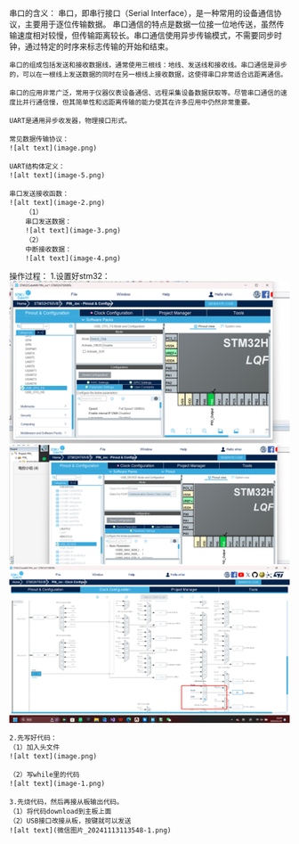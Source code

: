 串口的含义：
    串口，即串行接口（Serial Interface），是一种常用的设备通信协议，主要用于逐位传输数据。‌ 串口通信的特点是数据一位接一位地传送，虽然传输速度相对较慢，但传输距离较长。串口通信使用异步传输模式，不需要同步时钟，通过特定的时序来标志传输的开始和结束。‌

    串口的组成包括发送和接收数据线，通常使用三根线：地线、发送线和接收线。串口通信是异步的，可以在一根线上发送数据的同时在另一根线上接收数据，这使得串口非常适合远距离通信。

    串口的应用非常广泛，常用于仪器仪表设备通信、远程采集设备数据获取等。尽管串口通信的速度比并行通信慢，但其简单性和远距离传输的能力使其在许多应用中仍然非常重要。

    UART是通用异步收发器，物理接口形式。
    
    常见数据传输协议：
    ![alt text](image.png)
    
    UART结构体定义：
    ![alt text](image-5.png)

    串口发送接收函数：
    ![alt text](image-2.png)
        （1）
        串口发送数据：
        ![alt text](image-3.png)
        （2）
        中断接收数据：
        ![alt text](image-4.png)


操作过程：
    1.设置好stm32：
    ![alt text](48dd23efa2aa5c5f170395944f96218.png)
    ![alt text](794e75a70a4e7f7fb708322c8c29d6a.png)
    ![alt text](d60e9d488b076bcb83f6b29a6d29f1c.png)


    2.先写好代码：
    （1）加入头文件
    ![alt text](image.png)

    （2）写while里的代码
    ![alt text](image-1.png)
    
    3.先烧代码，然后再接从板输出代码。
    （1）将代码download到主板上面
    （2）USB接口改接从板，按键就可以发送
    ![alt text](微信图片_20241113113548-1.png)